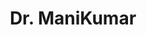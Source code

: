 ---
layout: doctor
profilePic : https://firebasestorage.googleapis.com/v0/b/dr-appointment-booking-app.appspot.com/o/ForPrac360%2Flogo.jpeg?alt=media&token=2a711c2b-50d4-4a92-aedf-f873c8e05df3&_gl=1*k9avfj*_ga*MTM3OTExNTkyMi4xNjk4MjIxMjY4*_ga_CW55HF8NVT*MTY5ODUwMzYzNC4xMy4xLjE2OTg1MDM2NTcuMzcuMC4w
title: Dr. ManiKumar
specialties: Ophthalmology,Cardiologists
description: Test
yearsOfExp: 12
location: Srinagar
contact: 8787864543
hospitalName: Thamarai Hospital
avl_days: Madurai
_id: 66b2155428fc276af3cb0e5b
---